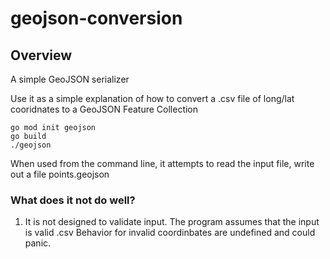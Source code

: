 # geojson-conversion

## Overview
A simple GeoJSON serializer

Use it as a simple explanation of how to convert a .csv file of long/lat cooridnates to a GeoJSON Feature Collection

```
go mod init geojson
go build
./geojson
```
When used from the command line, it attempts to read the input file, write out a file points.geojson

### What does it not do well?
1. It is not designed to validate input. The program assumes that the input is valid .csv Behavior for invalid coordinbates are undefined and could panic.
